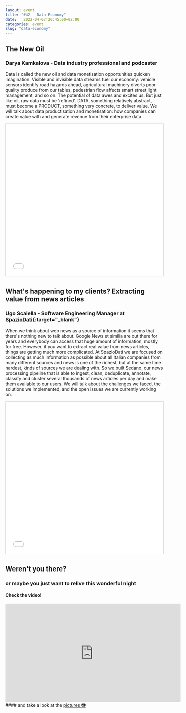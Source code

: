 ```yaml
---
layout: event
title: "#42 - Data Economy"
date:   2022-04-07T20:45:00+02:00
categories: event
slug: "data-economy"
---
```


## The New Oil

### Darya Kamkalova - Data industry professional and podcaster

Data is called the new oil and data monetisation opportunities quicken imagination. Visible and invisible data streams fuel our economy: vehicle sensors identify road hazards ahead, agricultural machinery diverts poor-quality produce from our tables, pedestrian flow affects smart street light management, and so on. The potential of data awes and excites us. But just like oil, raw data must be 'refined'. DATA, something relatively abstract, must become a PRODUCT, something very concrete, to deliver value. We will talk about data productisation and monetisation: how companies can create value with and generate revenue from their enterprise data.

<iframe src="//www.slideshare.net/slideshow/embed_code/key/LfzNtDKJgcLQ61" width="595" height="485" frameborder="0" marginwidth="0" marginheight="0" scrolling="no" style="border:1px solid #CCC; border-width:1px; margin-bottom:5px; max-width: 100%;" allowfullscreen> </iframe>


## What's happening to my clients? Extracting value from news articles

### Ugo Scaiella - Software Engineering Manager at [SpazioDati](//spaziodati.eu){:target="_blank"}

When we think about web news as a source of information it seems that there's nothing new to talk about. Google News et similia are out there for years and everybody can access that huge amount of information, mostly for free. However, if you want to extract real value from news articles, things are getting much more complicated. At SpazioDati we are focused on collecting as much information as possible about all Italian companies from many different sources and news is one of the richest, but at the same time hardest, kinds of sources we are dealing with. So we built Sedano, our news processing pipeline that is able to ingest, clean, deduplicate, annotate, classify and cluster several thousands of news articles per day and make them available to our users. We will talk about the challenges we faced, the solutions we implemented, and the open issues we are currently working on.


<iframe src="//www.slideshare.net/slideshow/embed_code/key/ozuBESUClw8Ms" width="595" height="485" frameborder="0" marginwidth="0" marginheight="0" scrolling="no" style="border:1px solid #CCC; border-width:1px; margin-bottom:5px; max-width: 100%;" allowfullscreen> </iframe>


## Weren't you there?

### or maybe you just want to relive this wonderful night

<section class="fb-links">

#### Check the video!

<iframe width="560" height="315" src="https://www.youtube.com/embed/6k4z90f-vSc" frameborder="0" allow="accelerometer; autoplay; clipboard-write; encrypted-media; gyroscope; picture-in-picture" allowfullscreen></iframe>
#### and take a look at the <a id="fb_photo_album" class="btn-facebook" target="_blank" href="//bit.ly/ST42-p">pictures &#128247;</a>


</section>

